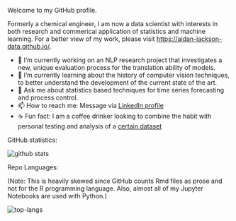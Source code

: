 Welcome to my GitHub profile. 

Formerly a chemical engineer, I am now a data scientist with interests in both research and commerical application of statistics and machine learning. For a better view of my work, please visit https://aidan-jackson-data.github.io/.

- 🔭 I’m currently working on an NLP research project that investigates a new, unique evaluation process for the translation ability of models.
- 🌱 I’m currently learning about the history of computer vision techniques, to better understand the development of the current state of the art.
- 💬 Ask me about statistics based techniques for time series forecasting and process control.
- 📫 How to reach me: Message via [LinkedIn profile](https://www.linkedin.com/in/aidan-jackson/)
- ☕️ Fun fact: I am a coffee drinker looking to combine the habit with personal testing and analysis of a [certain dataset](https://github.com/rfordatascience/tidytuesday/blob/master/data/2020/2020-07-07/readme.md)

GitHub statistics:

![github stats](https://github-readme-stats.vercel.app/api?username=aidan-jackson-data&show_icons=true&theme=default)

Repo Languages:

(Note: This is heavily skewed since GitHub counts Rmd files as prose and not for the R programming language. Also, almost all of my Jupyter Notebooks are used with Python.)

![top-langs](https://github-readme-stats.vercel.app/api/top-langs?username=aidan-jackson-data&show_icons=true&theme=default)

